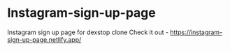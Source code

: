 # Instagram-sign-up-page
Instagram sign up page for dexstop clone
Check it out - https://instagram-sign-up-page.netlify.app/
